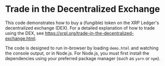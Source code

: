 # Trade in the Decentralized Exchange

This code demonstrates how to buy a (fungible) token on the XRP Ledger's decentralized exchange (DEX). For a detailed explanation of how to trade using the DEX, see <https://xrpl.org/trade-in-the-decentralized-exchange.html>.

The code is designed to run in-browser by loading `demo.html` and watching the console output, or in Node.js. For Node.js, you must first install the dependencies using your preferred package manager (such as `yarn` or `npm`).
